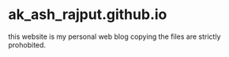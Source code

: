 # ak_ash_rajput.github.io
this website is my personal web blog 
copying the files are strictly prohobited.
